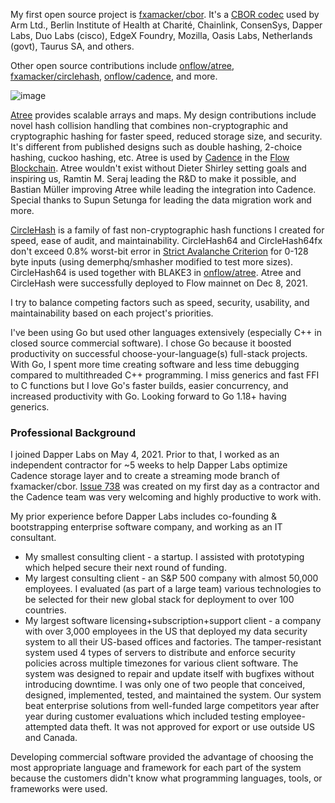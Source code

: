 My first open source project is [fxamacker/cbor](https://github.com/fxamacker/cbor). It's a [CBOR codec](https://github.com/fxamacker/cbor#cbor-codec-in-go) used by Arm Ltd., Berlin Institute of Health at Charité, Chainlink, ConsenSys, Dapper Labs, Duo Labs (cisco), EdgeX Foundry, Mozilla, Oasis Labs, Netherlands (govt), Taurus SA, and others.

Other open source contributions include [onflow/atree](https://github.com/onflow/atree), [fxamacker/circlehash](https://github.com/fxamacker/circlehash),  [onflow/cadence](https://github.com/onflow/cadence), and more.

![image](https://user-images.githubusercontent.com/57072051/145697520-4dc89ec2-435b-46f1-8e2c-f9e8ba0ca1df.png)

[Atree](https://github.com/onflow/atree) provides scalable arrays and maps. My design contributions include novel hash collision handling that combines non-cryptographic and cryptographic hashing for faster speed, reduced storage size, and security.  It's different from published designs such as double hashing, 2-choice hashing, cuckoo hashing, etc.  Atree is used by [Cadence](https://github.com/onflow/cadence) in the [Flow Blockchain](https://www.onflow.org/).  Atree wouldn't exist without Dieter Shirley setting goals and inspiring us, Ramtin M. Seraj leading the R&D to make it possible, and Bastian Müller improving Atree while leading the integration into Cadence. Special thanks to Supun Setunga for leading the data migration work and more.

[CircleHash](https://github.com/fxamacker/circlehash) is a family of fast non-cryptographic hash functions I created for speed, ease of audit, and maintainability.  CircleHash64 and CircleHash64fx don't exceed 0.8% worst-bit error in [Strict Avalanche Criterion](https://en.wikipedia.org/wiki/Avalanche_effect#Strict_avalanche_criterion) for 0-128 byte inputs (using demerphq/smhasher modified to test more sizes).  CircleHash64 is used together with BLAKE3 in [onflow/atree](https://github.com/onflow/atree).  Atree and CircleHash were successfully deployed to Flow mainnet on Dec 8, 2021.

I try to balance competing factors such as speed, security, usability, and maintainability based on each project's priorities.

I've been using Go but used other languages extensively (especially C++ in closed source commercial software). I chose Go because it boosted productivity on successful choose-your-language(s) full-stack projects.  With Go, I spent more time creating software and less time debugging compared to multithreaded C++ programming. I miss generics and fast FFI to C functions but I love Go's faster builds, easier concurrency, and increased productivity with Go.  Looking forward to Go 1.18+ having generics.

### Professional Background

I joined Dapper Labs on May 4, 2021. Prior to that, I worked as an independent contractor for ~5 weeks to help Dapper Labs optimize Cadence storage layer and to create a streaming mode branch of fxamacker/cbor.  [Issue 738](https://github.com/onflow/cadence/issues/738) was created on my first day as a contractor and the Cadence team was very welcoming and highly productive to work with.

My prior experience before Dapper Labs includes co-founding & bootstrapping enterprise software company, and working as an IT consultant.

- My smallest consulting client - a startup.  I assisted with prototyping which helped secure their next round of funding.
- My largest consulting client - an S&P 500 company with almost 50,000 employees.  I evaluated (as part of a large team) various technologies to be selected for their new global stack for deployment to over 100 countries.
- My largest software licensing+subscription+support client - a company with over 3,000 employees in the US that deployed my data security system to all their US-based offices and factories.  The tamper-resistant system used 4 types of servers to distribute and enforce security policies across multiple timezones for various client software.  The system was designed to repair and update itself with bugfixes without introducing downtime.  I was only one of two people that conceived, designed, implemented, tested, and maintained the system.  Our system beat enterprise solutions from well-funded large competitors year after year during customer evaluations which included testing employee-attempted data theft.  It was not approved for export or use outside US and Canada.

Developing commercial software provided the advantage of choosing the most appropriate language and framework for each part of the system because the customers didn't know what programming languages, tools, or frameworks were used.
